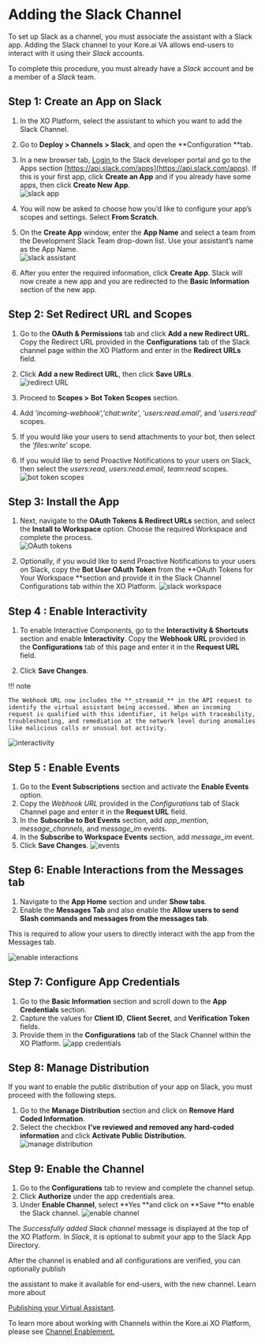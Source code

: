 # Adding the Slack Channel

To set up Slack as a channel, you must associate the assistant with a Slack app. Adding the Slack channel to your Kore.ai VA allows end-users to interact with it using their _Slack_ accounts.

To complete this procedure, you must already have a _Slack_ account and be a member of a _Slack_ team.


## Step 1: Create an App on Slack


1. In the XO Platform, select the assistant to which you want to add the Slack Channel.
2. Go to **Deploy > Channels > Slack**, and open the **Configuration **tab.
3. In a new browser tab, [Login ](https://api.slack.com/)to the Slack developer portal and go to the Apps section [https://api.slack.com/apps](https://api.slack.com/apps). If this is your first app, click **Create an App** and if you already have some apps, then click **Create New App**. \
![slack app](../images/slack.png "slack app")

4. You will now be asked to choose how you’d like to configure your app’s scopes and settings. Select **From Scratch**.
5. On the **Create App** window, enter the **App Name** and select a team from the Development Slack Team drop-down list. Use your assistant’s name as the App Name. \
![slack assistant](../images/slack1.png "slack assistant")

6. After you enter the required information, click **Create App**. Slack will now create a new app and you are redirected to the **Basic Information** section of the new app.


## Step 2: Set Redirect URL and Scopes


1. Go to the **OAuth & Permissions** tab and click **Add a new Redirect URL**. Copy the Redirect URL provided in the **Configurations** tab of the Slack channel page within the XO Platform and enter in the **Redirect URLs** field.
2. Click **Add** **a new Redirect URL**, then click **Save URLs**. \
![redirect URL](../images/slack2.png "redirect URL")

3. Proceed to **Scopes >** **Bot Token Scopes** section.
4. Add ‘_incoming-webhook_‘,‘_chat:write_‘, ‘_users:read.email_‘, and ‘_users:read_‘ scopes.
5. If you would like your users to send attachments to your bot, then select the ‘_files:write_’ scope.
6. If you would like to send Proactive Notifications to your users on Slack, then select the _users:read_, _users:read.email_, _team:read_ scopes. \
![bot token scopes](../images/slack3.png "bot token scopes")

## Step 3: Install the App

1. Next, navigate to the **OAuth Tokens & Redirect URLs** section, and select the **Install to Workspace** option. Choose the required Workspace and complete the process. \
![OAuth tokens](../images/slack4.png "OAuth tokens")

2. Optionally, if you would like to send Proactive Notifications to your users on Slack, copy the **Bot User OAuth Token** from the **OAuth Tokens for Your Workspace **section and provide it in the Slack Channel Configurations tab within the XO Platform.
![slack workspace](../images/slack5.png "slack workspace")


## Step 4 : Enable Interactivity

1. To enable Interactive Components, go to the **Interactivity & Shortcuts** section and enable **Interactivity**. Copy the **Webhook URL** provided in the **Configurations** tab of this page and enter it in the **Request URL** field.

2. Click **Save Changes**.

!!! note

    The Webhook URL now includes the **_streamid_** in the API request to identify the virtual assistant being accessed. When an incoming request is qualified with this identifier, it helps with traceability, troubleshooting, and remediation at the network level during anomalies like malicious calls or unusual bot activity.

 ![interactivity](../images/slack6.png "interactivity")


## Step 5 : Enable Events

1. Go to the **Event Subscriptions** section and activate the **Enable Events** option.
2. Copy the _Webhook URL_ provided in the _Configurations_ tab of Slack Channel page and enter it in the **Request URL** field.
3. In the **Subscribe to Bot Events** section, add _app_mention_, _message_channels,_ and _message_im_ events.
4. In the **Subscribe to Workspace Events** section, add _message_im_ event.
5. Click **Save Changes**.
![events](../images/slack7.png "events")


## Step 6: Enable Interactions from the Messages tab

1. Navigate to the **App Home** section and under **Show tabs**.
2. Enable the **Messages Tab** and also enable the **Allow users to send Slash commands and messages from the messages tab**.

  This is required to allow your users to directly interact with the app from the Messages tab.

  ![enable interactions](../images/slack8.png "enable interactions")



## Step 7: Configure App Credentials


1. Go to the **Basic Information** section and scroll down to the **App Credentials** section.
2. Capture the values for **Client ID**, **Client Secret**, and **Verification Token** fields.
3. Provide them in the **Configurations** tab of the Slack Channel within the XO Platform.
![app credentials](../images/slack9.png "app credentials")


## Step 8: Manage Distribution

If you want to enable the public distribution of your app on Slack, you must proceed with the following steps.

1. Go to the **Manage Distribution** section and click on **Remove Hard Coded Information**.
2. Select the checkbox **I’ve reviewed and removed any hard-coded information** and click **Activate Public Distribution.**
![manage distribution](../images/slack10.png "manage distribution")


## Step 9: Enable the Channel


1. Go to the **Configurations** tab to review and complete the channel setup.
2. Click **Authorize** under the app credentials area.
3. Under **Enable Channel**, select **Yes **and click on **Save **to enable the Slack channel.
![enable channel](../images/slack11.png "enable channel")

The _Successfully added Slack channel_ message is displayed at the top of the XO Platform. In _Slack_, it is optional to submit your app to the Slack App Directory.

After the channel is enabled and all configurations are verified, you can optionally publish

the assistant to make it available for end-users, with the new channel. Learn more about

[Publishing your Virtual Assistant](https://developer.kore.ai/docs/bots/publish/publishing-bot/).

To learn more about working with Channels within the Kore.ai XO Platform, please see [Channel Enablement.](https://developer.kore.ai/docs/bots/channel-enablement/adding-channels-to-your-bot/)
